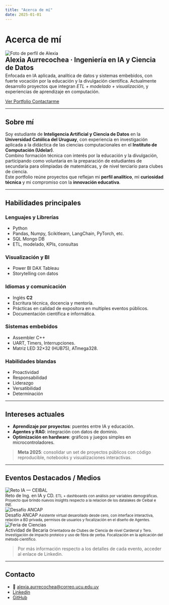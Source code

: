 ```yaml
---
title: "Acerca de mí"
date: 2025-01-01
---
```


# Acerca de mí

<div class="profile-hero">
  <img src="../assets/acerca/alexia.png" alt="Foto de perfil de Alexia" loading="lazy">
  <div>
    <h2 style="margin:0">Alexia Aurrecochea · Ingeniería en IA y Ciencia de Datos</h2>
    <p style="margin:.25rem 0 0 0">
      Enfocada en <bd>IA aplicada<bd>, <bd>analítica de datos<bd> y <bd>sistemas embebidos<bd>, con fuerte vocación por la educación y la <bd>divulgación científica<bd>. Actualmente desarrollo proyectos que integran <em>ETL + modelado + visualización</em>, y experiencias de aprendizaje en computación.
    </p>
    <p>
      <a class="md-button md-button--primary" href="../portfolio/">
        Ver Portfolio
      </a>
      <a class="md-button md-button--primary" href="../acerca/#contacto">
        Contactarme
      </a>
    </p>
  </div>
</div>

---

## Sobre mí

Soy estudiante de **Inteligencia Artificial y Ciencia de Datos** en la **Universidad Católica del Uruguay**, con experiencia en investigación aplicada a la didáctica de las ciencias computacionales en el **Instituto de Computación (Udelar)**.  
Combino formación técnica con interés por la educación y la divulgación, participando como voluntaria en la preparación de estudiantes de secundaria para olimpiadas de matemáticas, y de nivel terciario para clubes de ciencia.  
Este portfolio reúne proyectos que reflejan mi **perfil analítico**, mi **curiosidad técnica** y mi compromiso con la **innovación educativa**.

---
## Habilidades principales

<div class="x-cards-grid skills">

<div class="x-card">
<h3>Lenguajes y Librerías</h3>
<ul class="list-clean">
  <li><span class="pill">Python</span></li> 
  <li> Pandas, Numpy, Scikitlearn, LangChain, PyTorch, etc.</li>
  <li><span class="pill">SQL</span> <span class="pill">Mongo DB</span></li> 
  <li>ETL, modelado, KPIs, consultas</li>
</ul>
</div>

<div class="x-card">
<h3>Visualización y BI</h3>
<ul class="list-clean">
  <li><span class="pill">Power BI</span> <span class="pill">DAX</span> <span class="pill">Tableau</span></li>
  <li>Storytelling con datos</li>
</ul>
</div>

<div class="x-card">
<h3>Idiomas y comunicación</h3>
<ul class="list-clean">
  <li>Inglés <strong>C2</strong></li>
  <li>Escritura técnica, docencia y mentoría.</li>
  <li>Prácticas en calidad de expositora en multiples eventos públicos.</li>
  <li>Documentación científica e informática.</li>
</ul>
</div>

<div class="x-card">
<h3>Sistemas embebidos</h3>
<ul class="list-clean">
  <li><span class="pill">Assembler</span> <span class="pill">C++</span></li>
  <li>UART, Timers, Interrupciones.</li>
  <li>Matriz LED 32×32 (HUB75), ATmega328.</li>
</ul>
</div>

<div class="x-card">
<h3>Habilidades blandas</h3>
<ul class="list-clean">
  <li><span class="pill">Proactividad</span></li> 
  <li><span class="pill">Responsabilidad</span></li>
  <li><span class="pill">Liderazgo</span></li> 
  <li><span class="pill">Versatibilidad</span></li>
  <li><span class="pill">Determinación</span></li>
</ul>
</div>

</div>



---

## Intereses actuales

- **Aprendizaje por proyectos**: puentes entre IA y educación.  
- **Agentes y RAG**: integración con datos de dominio.  
- **Optimización en hardware**: gráficos y juegos simples en microcontroladores.

> **Meta 2025**: consolidar un set de proyectos públicos con código reproducible, notebooks y visualizaciones interactivas.

---

## Eventos Destacados / Medios

<div class="x-cards-grid">

  <div class="x-card">
    <img src="../assets/acerca/Ceibal.jpg" alt="Reto IA — CEIBAL">
    <div class="x-caption">Reto de Ing. en IA y CD.
      <small>ETL + dashboards con análisis por variables demográficas. Proyecto que brindo nuevos insights respecto a la relacion de los datalakes de Ceibal e INE.</small>
    </div>
  </div>

  <div class="x-card">
    <img src="../assets/acerca/TechChallenge.jpg" alt="Desafío ANCAP">
    <div class="x-caption">Desafío ANCAP
      <small>Asistente virtual desarollado desde cero, con interface interactiva, relación a BD privada, permisos de usuarios y focalización en el diseño de Agentes.</small>
    </div>
  </div>

  <div class="x-card">
    <img src="../assets/acerca/FeriaCiencias.jpg" alt="Feria de Ciencias">
    <div class="x-caption">Actividad de Becaria
      <small>Orientadora de Clubes de Ciencia de nivel Cardenal y Tero. Investigación de impacto proteico y uso de fibra de yerba. Focalización en la aplicación del método científico.</small>
    </div>
  </div>

</div>

> Por más información respecto a los detalles de cada evento, acceder al enlace de Linkedin.


---

## Contacto

- 📧 alexia.aurrecochea@correo.ucu.edu.uy  
- [Linkedin](https://www.linkedin.com/in/alexia-aurrecochea-59940115a/?locale=es_ES) 
- [GitHub](https://github.com/aleaurre)






